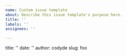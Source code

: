 ```yaml
---
name: Custom issue template
about: Describe this issue template's purpose here.
title: ''
labels: ''
assignees: ''

---
```


title: ''
date: ''
author: codyde
slug: foo
